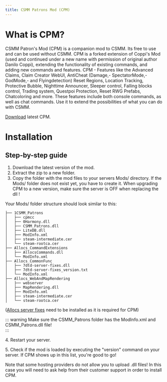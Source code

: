 ```yaml
---
title: CSMM Patrons Mod (CPM)
---
```


# What is CPM? 

 CSMM Patron's Mod (CPM) is a companion mod to CSMM. Its free to use and can be used without CSMM. CPM is a forked extension of Coppi's Mod (used and continued under a new name with permission of original author Danilo Coppi), extending the functionality of existing commands, and adding new commands and features. CPM - Features like the Advanced Claims, Claim Creator WebUI, AntiCheat (Damage,- SpectatorMode,- GodMode,- and Flyingdetection) Reset Regions, Location Tracking, Protective Bubble, Nighttime Announcer, Sleeper control, Falling blocks control, Trading system, Questpoi Protection, Reset RWG Prefabs, Chatcoloring and more. These features include both console commands, as well as chat commands. Use it to extend the possibilities of what you can do with CSMM.

 [Download](https://cpm.7d2d.download/) latest CPM.

# Installation

## Step-by-step guide

1.  Download the latest version of the mod.
2.  Extract the zip to a new folder.
3.  Copy the folder with the mod files to your servers Mods/ directory. If the Mods/ folder does not exist yet, you have to create it. When upgrading CPM to a new version, make sure the server is OFF when replacing the dll !

Your Mods/ folder structure should look similar to this: 

```
├── 1CSMM_Patrons
│   ├── cpmcc
│   ├── 0Harmony.dll
│   ├── CSMM_Patrons.dll
│   ├── LiteDB.dll
│   ├── ModInfo.xml
│   ├── steam-intermediate.cer
│   └── steam-rootca.cer
├── Allocs_CommandExtensions
│   ├── AllocsCommands.dll
│   └── ModInfo.xml
├── Allocs_CommonFunc
│   ├── 7dtd-server-fixes.dll
│   ├── 7dtd-server-fixes_version.txt
│   └── ModInfo.xml
├── Allocs_WebAndMapRendering
│   ├── webserver
│   ├── MapRendering.dll
│   ├── ModInfo.xml
│   ├── steam-intermediate.cer
│   └── steam-rootca.cer
```
([Allocs server fixes](https://7dtd.illy.bz/wiki/Server%20fixes#Download) need to be installed as it is required for CPM)

::: warning
Make sure the CSMM\_Patrons folder has the ModInfo.xml and CSMM\_Patrons.dll file!  
:::

4\. Restart your server.

5\. Check if the mod is loaded by executing the "version" command on your server. If CPM shows up in this list, you're good to go!

Note that some hosting providers do not allow you to upload .dll files! In this case you will need to ask help from their customer support in order to install CPM.
